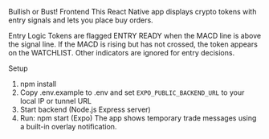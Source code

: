 Bullish or Bust! Frontend
This React Native app displays crypto tokens with entry signals and lets you place buy orders.

Entry Logic
Tokens are flagged ENTRY READY when the MACD line is above the signal line. If the MACD is rising but has not crossed, the token appears on the WATCHLIST. Other indicators are ignored for entry decisions.

Setup
1. npm install
2. Copy .env.example to .env and set `EXPO_PUBLIC_BACKEND_URL` to your local IP or tunnel URL
3. Start backend (Node.js Express server)
4. Run: npm start (Expo)
The app shows temporary trade messages using a built-in overlay notification.
